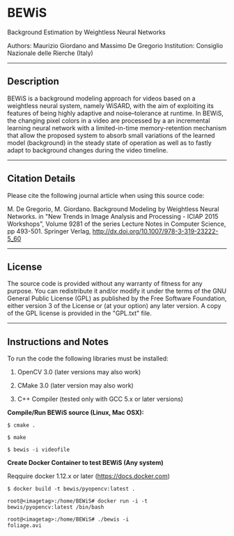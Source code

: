 # BEWiS
Background Estimation by Weightless Neural Networks

Authors: Maurizio Giordano and Massimo De Gregorio
Institution:  Consiglio Nazionale delle Rierche (Italy)

----------------------
Description
----------------------

BEWiS is a background modeling approach for videos based on a weightless neural system, 
namely WiSARD, with the aim of exploiting its features of being highly adaptive and 
noise–tolerance at runtime.
In BEWiS, the changing pixel colors in a video are processed by a an incremental 
learning neural network with a limited-in-time memory-retention mechanism that allow the
proposed system to absorb small variations of the learned model (background) 
in the steady state of operation as well as to  fastly adapt to background 
changes during the video timeline.

----------------------
Citation Details
----------------------
  
Please cite the following journal article when using this source code:

 M. De Gregorio, M. Giordano.
 Background Modeling by Weightless Neural Networks.
 in "New Trends in Image Analysis and Processing - ICIAP 2015 Workshops", 
 Volume 9281 of the series Lecture Notes in Computer Science, pp 493-501.
 Springer Verlag, http://dx.doi.org/10.1007/978-3-319-23222-5_60 

----------------------
License
----------------------
  
The source code is provided without any warranty of fitness for any purpose.
You can redistribute it and/or modify it under the terms of the
GNU General Public License (GPL) as published by the Free Software Foundation,
either version 3 of the License or (at your option) any later version.
A copy of the GPL license is provided in the "GPL.txt" file.

----------------------
Instructions and Notes
----------------------

To run the code the following libraries must be installed:

1. OpenCV 3.0 (later versions may also work)

2. CMake  3.0  (later version may also work)

3. C++ Compiler (tested only with GCC 5.x or later versions)

<b>Compile/Run BEWiS source (Linux, Mac OSX):</b>

<code>$ cmake .</code>

<code>$ make</code>

<code>$ bewis  -i videofile</code>

<b>Create Docker Container to test BEWiS (Any system)</b>

Reqquire docker 1.12.x or later (https://docs.docker.com)

<code>$ docker build -t bewis/pyopencv:latest .</code>

<code>root@\<imagetag\>:/home/BEWiS# docker run -i -t bewis/pyopencv:latest /bin/bash</code>

<code>root@\<imagetag\>:/home/BEWiS# ./bewis  -i foliage.avi</code>


